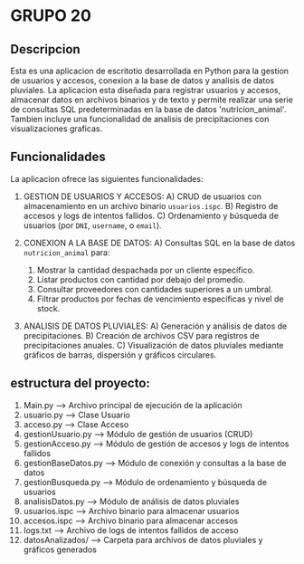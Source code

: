 # GRUPO 20 

## Descripcion 

Esta es una aplicacion de escritotio desarrollada en Python para la gestion de usuarios y accesos, conexion a la base de datos y analisis de datos pluviales.
La aplicacion esta diseñada para registrar usuarios y accesos, almacenar datos en archivos binarios y de texto y permite realizar una serie de consultas SQL predeterminadas en la base de datos 'nutricion_animal'.
Tambien incluye una funcionalidad de analisis de precipitaciones con visualizaciones graficas.

## Funcionalidades 

La aplicacion ofrece las siguientes funcionalidades:

1. GESTION DE USUARIOS Y ACCESOS:
  A) CRUD de usuarios con almacenamiento en un archivo binario `usuarios.ispc`.
  B) Registro de accesos y logs de intentos fallidos.
  C) Ordenamiento y búsqueda de usuarios (por `DNI`, `username`, o `email`).

2. CONEXION A LA BASE DE DATOS:
   A) Consultas SQL en la base de datos `nutricion_animal` para:
      1) Mostrar la cantidad despachada por un cliente específico.
      2) Listar productos con cantidad por debajo del promedio.
      3) Consultar proveedores con cantidades superiores a un umbral.
      4) Filtrar productos por fechas de vencimiento específicas y nivel de stock.

  3. ANALISIS DE DATOS PLUVIALES:
     A) Generación y análisis de datos de precipitaciones.
     B) Creación de archivos CSV para registros de precipitaciones anuales.
     C) Visualización de datos pluviales mediante gráficos de barras, dispersión y gráficos circulares.

## estructura del proyecto:

1. Main.py --> Archivo principal de ejecución de la aplicación
2. usuario.py --> Clase Usuario
3. acceso.py --> Clase Acceso
4. gestionUsuario.py --> Módulo de gestión de usuarios (CRUD)
5. gestionAcceso.py --> Módulo de gestión de accesos y logs de intentos fallidos
6. gestionBaseDatos.py --> Módulo de conexión y consultas a la base de datos
7. gestionBusqueda.py --> Módulo de ordenamiento y búsqueda de usuarios
8. analisisDatos.py --> Módulo de análisis de datos pluviales
9. usuarios.ispc --> Archivo binario para almacenar usuarios
10. accesos.ispc --> Archivo binario para almacenar accesos
11. logs.txt --> Archivo de logs de intentos fallidos de acceso
12. datosAnalizados/ --> Carpeta para archivos de datos pluviales y gráficos generados
